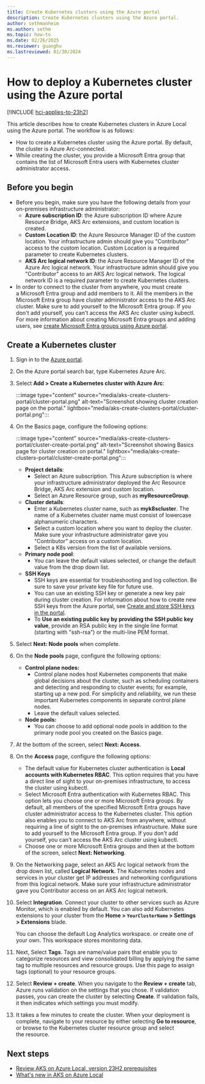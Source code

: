 ```yaml
---
title: Create Kubernetes clusters using the Azure portal
description: Create Kubernetes clusters using the Azure portal.
author: sethmanheim
ms.author: sethm
ms.topic: how-to
ms.date: 02/26/2025
ms.reviewer: guanghu
ms.lastreviewed: 01/30/2024
---
```


# How to deploy a Kubernetes cluster using the Azure portal

[!INCLUDE [hci-applies-to-23h2](includes/hci-applies-to-23h2.md)]

This article describes how to create Kubernetes clusters in Azure Local using the Azure portal. The workflow is as follows:

- How to create a Kubernetes cluster using the Azure portal. By default, the cluster is Azure Arc-connected.
- While creating the cluster, you provide a Microsoft Entra group that contains the list of Microsoft Entra users with Kubernetes cluster administrator access.

## Before you begin

- Before you begin, make sure you have the following details from your on-premises infrastructure administrator:
  - **Azure subscription ID**: the Azure subscription ID where Azure Resource Bridge, AKS Arc extensions, and custom location is created.
  - **Custom Location ID**: the Azure Resource Manager ID of the custom location. Your infrastructure admin should give you "Contributor" access to the custom location. Custom Location is a required parameter to create Kubernetes clusters.
  - **AKS Arc logical network ID**: the Azure Resource Manager ID of the Azure Arc logical network. Your infrastructure admin should give you "Contributor" access to an AKS Arc logical network. The logical network ID is a required parameter to create Kubernetes clusters.
- In order to connect to the cluster from anywhere, you must create a Microsoft Entra group and add members to it. All the members in the Microsoft Entra group have cluster administrator access to the AKS Arc cluster. Make sure to add yourself to the Microsoft Entra group. If you don't add yourself, you can't access the AKS Arc cluster using kubectl. For more information about creating Microsoft Entra groups and adding users, see [create Microsoft Entra groups using Azure portal](/azure/active-directory/fundamentals/active-directory-groups-create-azure-portal).

## Create a Kubernetes cluster

1. Sign in to the [Azure portal](https://portal.azure.com/).
1. On the Azure portal search bar, type Kubernetes Azure Arc.
1. Select **Add > Create a Kubernetes cluster with Azure Arc**:

   :::image type="content" source="media/aks-create-clusters-portal/cluster-portal.png" alt-text="Screenshot showing cluster creation page on the portal." lightbox="media/aks-create-clusters-portal/cluster-portal.png":::

1. On the Basics page, configure the following options:

   :::image type="content" source="media/aks-create-clusters-portal/cluster-create-portal.png" alt-text="Screenshot showing Basics page for cluster creation on portal." lightbox="media/aks-create-clusters-portal/cluster-create-portal.png":::

   - **Project details**:
     - Select an Azure subscription. This Azure subscription is where your infrastructure administrator deployed the Arc Resource Bridge, AKS Arc extension and custom location.
     - Select an Azure Resource group, such as **myResourceGroup**.
   - **Cluster details**:
     - Enter a Kubernetes cluster name, such as **myk8scluster**. The name of a Kubernetes cluster name must consist of lowercase alphanumeric characters.
     - Select a custom location where you want to deploy the cluster. Make sure your infrastructure administrator gave you "Contributor" access on a custom location.
     - Select a K8s version from the list of available versions.
   - **Primary node pool**:
     - You can leave the default values selected, or change the default value from the drop down list.
   - **SSH Keys**
     - SSH keys are essential for troubleshooting and log collection. Be sure to save your private key file for future use.
     - You can use an existing SSH key or generate a new key pair during cluster creation. For information about how to create new SSH keys from the Azure portal, see [Create and store SSH keys in the portal](/azure/virtual-machines/ssh-keys-portal#generate-new-keys).
     - To **Use an existing public key by providing the SSH public key value**, provide an RSA public key in the single line format (starting with "ssh-rsa") or the multi-line PEM format.

1. Select **Next: Node pools** when complete.
1. On the **Node pools** page, configure the following options:

   - **Control plane nodes:**
     - ⁠Control plane nodes host Kubernetes components that make global decisions about the cluster, such as scheduling containers and detecting and responding to cluster events; for example, starting up a new pod. For simplicity and reliability, we run these important Kubernetes components in separate control plane nodes.
     - Leave the default values selected.
   - **Node pools:**
     - You can choose to add optional node pools in addition to the primary node pool you created on the Basics page.

1. At the bottom of the screen, select **Next: Access**.
1. On the **Access** page, configure the following options:

    - The default value for Kubernetes cluster authentication is **Local accounts with Kubernetes RBAC**. This option requires that you have a direct line of sight to your on-premises infrastructure, to access the cluster using kubectl.
    - Select Microsoft Entra authentication with Kubernetes RBAC. This option lets you choose one or more Microsoft Entra groups. By default, all members of the specified Microsoft Entra groups have cluster administrator access to the Kubernetes cluster. This option also enables you to connect to AKS Arc from anywhere, without requiring a line of sight to the on-premises infrastructure. Make sure to add yourself to the Microsoft Entra group. If you don't add yourself, you can't access the AKS Arc cluster using kubectl.
    - Choose one or more Microsoft Entra groups and then at the bottom of the screen, select **Next: Networking**.

1. On the Networking page, select an AKS Arc logical network from the drop down list, called **Logical Network**. The Kubernetes nodes and services in your cluster get IP addresses and networking configurations from this logical network. Make sure your infrastructure administrator gave you Contributor access on an AKS Arc logical network.

1. Select **Integration**. Connect your cluster to other services such as Azure Monitor, which is enabled by default. You can also add Kubernetes extensions to your cluster from the **Home > `YourClusterName` > Settings > Extensions** blade.

   You can choose the default Log Analytics workspace. or create one of your own. This workspace stores monitoring data.

1. Next, Select **Tags**. Tags are name/value pairs that enable you to categorize resources and view consolidated billing by applying the same tag to multiple resources and resource groups. Use this page to assign tags (optional) to your resource groups.

1. Select **Review + create**. When you navigate to the **Review + create** tab, Azure runs validation on the settings that you chose. If validation passes, you can create the cluster by selecting **Create**. If validation fails, it then indicates which settings you must modify.

1. It takes a few minutes to create the cluster. When your deployment is complete, navigate to your resource by either selecting **Go to resource**, or browse to the Kubernetes cluster resource group and select the resource.

## Next steps

- [Review AKS on Azure Local, version 23H2 prerequisites](aks-hci-network-system-requirements.md)
- [What's new in AKS on Azure Local](aks-whats-new-23h2.md)
